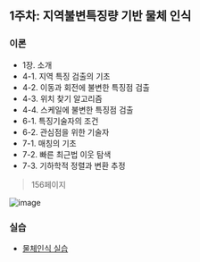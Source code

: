 
## 1주차: 지역불변특징량 기반 물체 인식
### 이론
- 1장. 소개 
- 4-1. 지역 특징 검출의 기초
- 4-2. 이동과 회전에 불변한 특징점 검출
- 4-3. 위치 찾기 알고리즘
- 4-4. 스케일에 불변한 특징점 검출
- 6-1. 특징기술자의 조건
- 6-2. 관심점을 위한 기술자
- 7-1. 매칭의 기초
- 7-2. 빠른 최근법 이웃 탐색
- 7-3. 기하학적 정렬과 변환 추정

> 156페이지

![image](https://user-images.githubusercontent.com/11758940/60394990-6500d180-9b67-11e9-9bf2-16f60a12f3b4.png)


### 실습
- [물체인식 실습](https://github.com/sejong-rcv/VisualRecognition/blob/master/1%EC%A3%BC%EC%B0%A8-%EC%8B%A4%EC%8A%B51.md)
